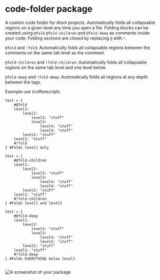 # code-folder package

A custom code folder for Atom projects. Automatically folds all collapsable regions on a given level any time you open a file. Folding blocks can be created using `@fold` `@fold-children` and `@fold-deep` as comments inside your code. Folding sections are closed by replacing `@` with `!`.

`@fold` and `!fold`: Automatically folds all collapsable regions between the comments on the same tab level as the comment.

`@fold-children` and `!fold-children`: Automatically folds all collapsable regions on the same tab level and one level below.

`@fold-deep` and `!fold-deep`: Automatically folds all regions at any depth between the tags.

Example use (coffeescript):
```
test = {
	#@fold
	level1:
		level2:
			level3: "stuff"
			level3:
				level4: "stuff"
				level4: "stuff"
		level2: "stuff"
	level1: "stuff"
	#!fold
} #Folds level1 only

test = {
	#@fold-children
	level1:
		level2:
			level3: "stuff"
			level3:
				level4: "stuff"
				level4: "stuff"
		level2: "stuff"
	level1: "stuff"
	#!fold-children
} #Folds level1 and level2

test = {
	#@fold-deep
	level1:
		level2:
			level3: "stuff"
			level3:
				level4: "stuff"
				level4: "stuff"
		level2: "stuff"
	level1: "stuff"
	#!fold-deep
} #Folds EVERYTHING below level1


```


![A screenshot of your package](https://f.cloud.github.com/assets/69169/2290250/c35d867a-a017-11e3-86be-cd7c5bf3ff9b.gif)
